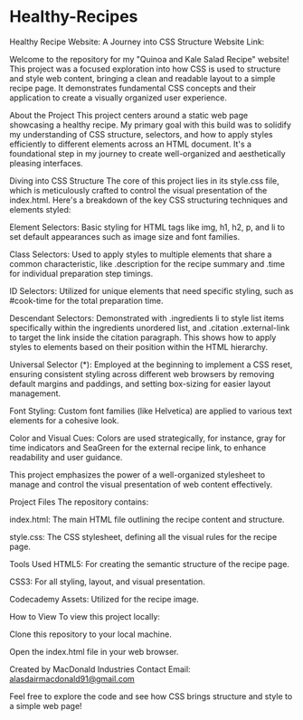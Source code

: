 # Healthy-Recipes
Healthy Recipe Website: A Journey into CSS Structure
Website Link: 

Welcome to the repository for my "Quinoa and Kale Salad Recipe" website! This project was a focused exploration into how CSS is used to structure and style web content, bringing a clean and readable layout to a simple recipe page. It demonstrates fundamental CSS concepts and their application to create a visually organized user experience.

About the Project
This project centers around a static web page showcasing a healthy recipe. My primary goal with this build was to solidify my understanding of CSS structure, selectors, and how to apply styles efficiently to different elements across an HTML document. It's a foundational step in my journey to create well-organized and aesthetically pleasing interfaces.

Diving into CSS Structure
The core of this project lies in its style.css file, which is meticulously crafted to control the visual presentation of the index.html. Here's a breakdown of the key CSS structuring techniques and elements styled:

Element Selectors: Basic styling for HTML tags like img, h1, h2, p, and li to set default appearances such as image size and font families.

Class Selectors: Used to apply styles to multiple elements that share a common characteristic, like .description for the recipe summary and .time for individual preparation step timings.

ID Selectors: Utilized for unique elements that need specific styling, such as #cook-time for the total preparation time.

Descendant Selectors: Demonstrated with .ingredients li to style list items specifically within the ingredients unordered list, and .citation .external-link to target the link inside the citation paragraph. This shows how to apply styles to elements based on their position within the HTML hierarchy.

Universal Selector (*): Employed at the beginning to implement a CSS reset, ensuring consistent styling across different web browsers by removing default margins and paddings, and setting box-sizing for easier layout management.

Font Styling: Custom font families (like Helvetica) are applied to various text elements for a cohesive look.

Color and Visual Cues: Colors are used strategically, for instance, gray for time indicators and SeaGreen for the external recipe link, to enhance readability and user guidance.

This project emphasizes the power of a well-organized stylesheet to manage and control the visual presentation of web content effectively.

Project Files
The repository contains:

index.html: The main HTML file outlining the recipe content and structure.

style.css: The CSS stylesheet, defining all the visual rules for the recipe page.

Tools Used
HTML5: For creating the semantic structure of the recipe page.

CSS3: For all styling, layout, and visual presentation.

Codecademy Assets: Utilized for the recipe image.

How to View
To view this project locally:

Clone this repository to your local machine.

Open the index.html file in your web browser.

Created by MacDonald Industries
Contact Email: alasdairmacdonald91@gmail.com

Feel free to explore the code and see how CSS brings structure and style to a simple web page!
